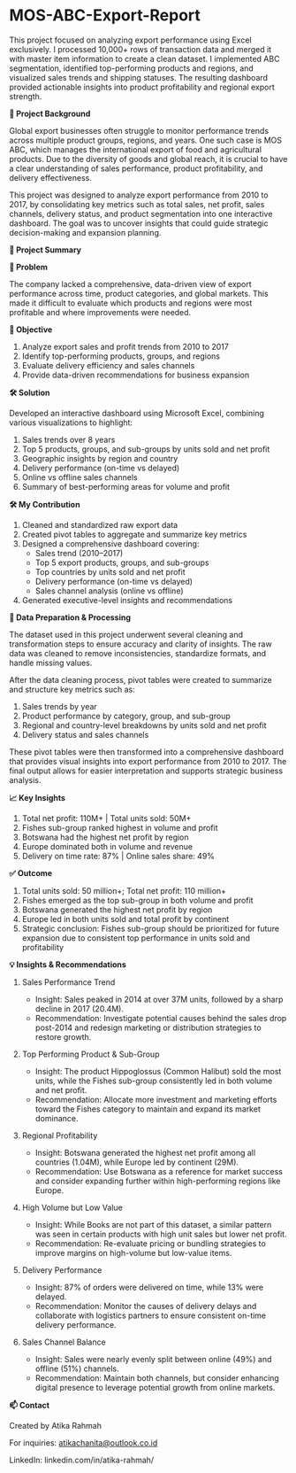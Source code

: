 # MOS-ABC-Export-Report
This project focused on analyzing export performance using Excel exclusively. I processed 10,000+ rows of transaction data and merged it with master item information to create a clean dataset. I implemented ABC segmentation, identified top-performing products and regions, and visualized sales trends and shipping statuses. The resulting dashboard provided actionable insights into product profitability and regional export strength.

**📘 Project Background**

Global export businesses often struggle to monitor performance trends across multiple product groups, regions, and years. One such case is MOS ABC, which manages the international export of food and agricultural products. Due to the diversity of goods and global reach, it is crucial to have a clear understanding of sales performance, product profitability, and delivery effectiveness.

This project was designed to analyze export performance from 2010 to 2017, by consolidating key metrics such as total sales, net profit, sales channels, delivery status, and product segmentation into one interactive dashboard. The goal was to uncover insights that could guide strategic decision-making and expansion planning.

**🧩 Project Summary**

**🔎 Problem**

The company lacked a comprehensive, data-driven view of export performance across time, product categories, and global markets. This made it difficult to evaluate which products and regions were most profitable and where improvements were needed.

**🎯 Objective**
1. Analyze export sales and profit trends from 2010 to 2017
2. Identify top-performing products, groups, and regions
3. Evaluate delivery efficiency and sales channels
4. Provide data-driven recommendations for business expansion

**🛠️ Solution**

Developed an interactive dashboard using Microsoft Excel, combining various visualizations to highlight:
1. Sales trends over 8 years
2. Top 5 products, groups, and sub-groups by units sold and net profit
3. Geographic insights by region and country
4. Delivery performance (on-time vs delayed)
5. Online vs offline sales channels
6. Summary of best-performing areas for volume and profit

**🛠️ My Contribution**
1. Cleaned and standardized raw export data
2. Created pivot tables to aggregate and summarize key metrics
3. Designed a comprehensive dashboard covering:
    - Sales trend (2010–2017)
    - Top 5 export products, groups, and sub-groups
    - Top countries by units sold and net profit
    - Delivery performance (on-time vs delayed)
    - Sales channel analysis (online vs offline)
4. Generated executive-level insights and recommendations

**📂 Data Preparation & Processing**

The dataset used in this project underwent several cleaning and transformation steps to ensure accuracy and clarity of insights. The raw data was cleaned to remove inconsistencies, standardize formats, and handle missing values.

After the data cleaning process, pivot tables were created to summarize and structure key metrics such as:
1. Sales trends by year
2. Product performance by category, group, and sub-group
3. Regional and country-level breakdowns by units sold and net profit
4. Delivery status and sales channels

These pivot tables were then transformed into a comprehensive dashboard that provides visual insights into export performance from 2010 to 2017. The final output allows for easier interpretation and supports strategic business analysis.

**📈 Key Insights**
1. Total net profit: 110M+ | Total units sold: 50M+
2. Fishes sub-group ranked highest in volume and profit
3. Botswana had the highest net profit by region
4. Europe dominated both in volume and revenue
5. Delivery on time rate: 87% | Online sales share: 49%

**✅ Outcome**
1. Total units sold: 50 million+; Total net profit: 110 million+
2. Fishes emerged as the top sub-group in both volume and profit
3. Botswana generated the highest net profit by region
4. Europe led in both units sold and total profit by continent
5. Strategic conclusion: Fishes sub-group should be prioritized for future expansion due to consistent top performance in units sold and profitability

**💡 Insights & Recommendations**
1. Sales Performance Trend
    - Insight: Sales peaked in 2014 at over 37M units, followed by a sharp decline in 2017 (20.4M).
    - Recommendation: Investigate potential causes behind the sales drop post-2014 and redesign marketing or distribution strategies to restore growth.

2. Top Performing Product & Sub-Group
    - Insight: The product Hippoglossus (Common Halibut) sold the most units, while the Fishes sub-group consistently led in both volume and net profit.
    - Recommendation: Allocate more investment and marketing efforts toward the Fishes category to maintain and expand its market dominance.

3. Regional Profitability
    - Insight: Botswana generated the highest net profit among all countries (1.04M), while Europe led by continent (29M).
    - Recommendation: Use Botswana as a reference for market success and consider expanding further within high-performing regions like Europe.

4. High Volume but Low Value
    - Insight: While Books are not part of this dataset, a similar pattern was seen in certain products with high unit sales but lower net profit.
    - Recommendation: Re-evaluate pricing or bundling strategies to improve margins on high-volume but low-value items.

5. Delivery Performance
    - Insight: 87% of orders were delivered on time, while 13% were delayed.
    - Recommendation: Monitor the causes of delivery delays and collaborate with logistics partners to ensure consistent on-time delivery performance.

6. Sales Channel Balance
    - Insight: Sales were nearly evenly split between online (49%) and offline (51%) channels.
    - Recommendation: Maintain both channels, but consider enhancing digital presence to leverage potential growth from online markets.
  
**📫 Contact**

Created by Atika Rahmah

For inquiries: atikachanita@outlook.co.id

LinkedIn: linkedin.com/in/atika-rahmah/
